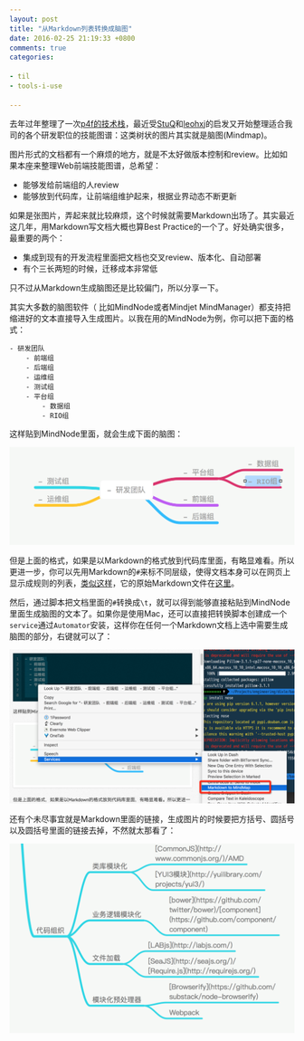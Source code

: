 ```yaml
---
layout: post
title: "从Markdown列表转换成脑图"
date: 2016-02-25 21:19:33 +0800
comments: true
categories: 

- til
- tools-i-use

---
```


去年过年整理了一次[p4f的技术栈](http://lenciel.cn/2015/01/p4f-tech-stack-part-1-devops/)，最近受[StuQ](http://www.stuq.org/subject/skill-map/)和[leohxj](https://leohxj.gitbooks.io/front-end-database/content/interview/skill-path.html)的启发又开始整理适合我司的各个研发职位的技能图谱：这类树状的图片其实就是脑图(Mindmap)。

图片形式的文档都有一个麻烦的地方，就是不太好做版本控制和review。比如如果本座来整理Web前端技能图谱，总希望：

- 能够发给前端组的人review
- 能够放到代码库，让前端组维护起来，根据业界动态不断更新

如果是张图片，弄起来就比较麻烦，这个时候就需要Markdown出场了。其实最近这几年，用Markdown写文档大概也算Best Practice的一个了。好处确实很多，最重要的两个：

- 集成到现有的开发流程里面把文档也交叉review、版本化、自动部署
- 有个三长两短的时候，迁移成本非常低

只不过从Markdown生成脑图还是比较偏门，所以分享一下。

其实大多数的脑图软件（ 比如MindNode或者Mindjet MindManager）都支持把缩进好的文本直接导入生成图片。以我在用的MindNode为例，你可以把下面的格式：

```
- 研发团队
	- 前端组
	- 后端组
	- 运维组
	- 测试组
	- 平台组
		- 数据组
		- RIO组
```

这样贴到MindNode里面，就会生成下面的脑图：

![Vhost threshold](/downloads/images/2016_02/mindmap_1.png "Don't touch me...")

但是上面的格式，如果是以Markdown的格式放到代码库里面，有略显难看。所以更进一步，你可以先用Markdown的`#`来标不同层级，使得文档本身可以在网页上显示成规则的列表，[类似这样](http://lenciel.cn/2014/05/web-development-skill-set-and-reading-list/)，它的原始Markdown文件在[这里](https://gist.github.com/lenciel/637812a7dcbe8341b07b)。

然后，通过脚本把文档里面的`#`转换成`\t`，就可以得到能够直接粘贴到MindNode里面生成脑图的文本了。如果你是使用Mac，还可以直接把转换脚本创建成一个`service`通过`Automator`安装，这样你在任何一个Markdown文档上选中需要生成脑图的部分，右键就可以了：

![Vhost threshold](/downloads/images/2016_02/mindmap_2.png "Don't touch me...")

还有个未尽事宜就是Markdown里面的链接，生成图片的时候要把方括号、圆括号以及圆括号里面的链接去掉，不然就太那看了：

![Vhost threshold](/downloads/images/2016_02/mindmap_3.png "Don't touch me...")




